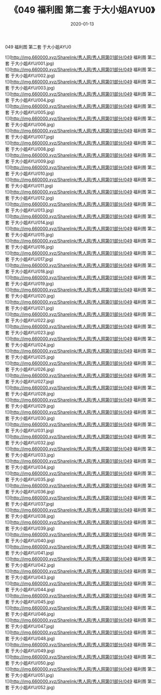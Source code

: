 ﻿---
layout: post
title:  《049 福利图 第二套 于大小姐AYU0》
date:   2020-01-13
img: http://img.660000.xyz/Sharelink/秀人网/秀人网第01部分/049 福利图 第二套 于大小姐AYU0/000.jpg
categories: [美女, 清纯, 唯美]
---

049 福利图 第二套 于大小姐AYU0

  ![](http://img.660000.xyz/Sharelink/秀人网/秀人网第01部分/049 福利图 第二套 于大小姐AYU/001.jpg) <br> ![](http://img.660000.xyz/Sharelink/秀人网/秀人网第01部分/049 福利图 第二套 于大小姐AYU/002.jpg) <br> ![](http://img.660000.xyz/Sharelink/秀人网/秀人网第01部分/049 福利图 第二套 于大小姐AYU/003.jpg) <br> ![](http://img.660000.xyz/Sharelink/秀人网/秀人网第01部分/049 福利图 第二套 于大小姐AYU/004.jpg) <br> ![](http://img.660000.xyz/Sharelink/秀人网/秀人网第01部分/049 福利图 第二套 于大小姐AYU/005.jpg) <br> ![](http://img.660000.xyz/Sharelink/秀人网/秀人网第01部分/049 福利图 第二套 于大小姐AYU/006.jpg) <br> ![](http://img.660000.xyz/Sharelink/秀人网/秀人网第01部分/049 福利图 第二套 于大小姐AYU/007.jpg) <br> ![](http://img.660000.xyz/Sharelink/秀人网/秀人网第01部分/049 福利图 第二套 于大小姐AYU/008.jpg) <br> ![](http://img.660000.xyz/Sharelink/秀人网/秀人网第01部分/049 福利图 第二套 于大小姐AYU/009.jpg) <br> ![](http://img.660000.xyz/Sharelink/秀人网/秀人网第01部分/049 福利图 第二套 于大小姐AYU/010.jpg) <br> ![](http://img.660000.xyz/Sharelink/秀人网/秀人网第01部分/049 福利图 第二套 于大小姐AYU/011.jpg) <br> ![](http://img.660000.xyz/Sharelink/秀人网/秀人网第01部分/049 福利图 第二套 于大小姐AYU/012.jpg) <br> ![](http://img.660000.xyz/Sharelink/秀人网/秀人网第01部分/049 福利图 第二套 于大小姐AYU/013.jpg) <br> ![](http://img.660000.xyz/Sharelink/秀人网/秀人网第01部分/049 福利图 第二套 于大小姐AYU/014.jpg) <br> ![](http://img.660000.xyz/Sharelink/秀人网/秀人网第01部分/049 福利图 第二套 于大小姐AYU/015.jpg) <br> ![](http://img.660000.xyz/Sharelink/秀人网/秀人网第01部分/049 福利图 第二套 于大小姐AYU/016.jpg) <br> ![](http://img.660000.xyz/Sharelink/秀人网/秀人网第01部分/049 福利图 第二套 于大小姐AYU/017.jpg) <br> ![](http://img.660000.xyz/Sharelink/秀人网/秀人网第01部分/049 福利图 第二套 于大小姐AYU/018.jpg) <br> ![](http://img.660000.xyz/Sharelink/秀人网/秀人网第01部分/049 福利图 第二套 于大小姐AYU/019.jpg) <br> ![](http://img.660000.xyz/Sharelink/秀人网/秀人网第01部分/049 福利图 第二套 于大小姐AYU/020.jpg) <br> ![](http://img.660000.xyz/Sharelink/秀人网/秀人网第01部分/049 福利图 第二套 于大小姐AYU/021.jpg) <br> ![](http://img.660000.xyz/Sharelink/秀人网/秀人网第01部分/049 福利图 第二套 于大小姐AYU/022.jpg) <br> ![](http://img.660000.xyz/Sharelink/秀人网/秀人网第01部分/049 福利图 第二套 于大小姐AYU/023.jpg) <br> ![](http://img.660000.xyz/Sharelink/秀人网/秀人网第01部分/049 福利图 第二套 于大小姐AYU/024.jpg) <br> ![](http://img.660000.xyz/Sharelink/秀人网/秀人网第01部分/049 福利图 第二套 于大小姐AYU/025.jpg) <br> ![](http://img.660000.xyz/Sharelink/秀人网/秀人网第01部分/049 福利图 第二套 于大小姐AYU/026.jpg) <br> ![](http://img.660000.xyz/Sharelink/秀人网/秀人网第01部分/049 福利图 第二套 于大小姐AYU/027.jpg) <br> ![](http://img.660000.xyz/Sharelink/秀人网/秀人网第01部分/049 福利图 第二套 于大小姐AYU/028.jpg) <br> ![](http://img.660000.xyz/Sharelink/秀人网/秀人网第01部分/049 福利图 第二套 于大小姐AYU/029.jpg) <br> ![](http://img.660000.xyz/Sharelink/秀人网/秀人网第01部分/049 福利图 第二套 于大小姐AYU/030.jpg) <br> ![](http://img.660000.xyz/Sharelink/秀人网/秀人网第01部分/049 福利图 第二套 于大小姐AYU/031.jpg) <br> ![](http://img.660000.xyz/Sharelink/秀人网/秀人网第01部分/049 福利图 第二套 于大小姐AYU/032.jpg) <br> ![](http://img.660000.xyz/Sharelink/秀人网/秀人网第01部分/049 福利图 第二套 于大小姐AYU/033.jpg) <br> ![](http://img.660000.xyz/Sharelink/秀人网/秀人网第01部分/049 福利图 第二套 于大小姐AYU/034.jpg) <br> ![](http://img.660000.xyz/Sharelink/秀人网/秀人网第01部分/049 福利图 第二套 于大小姐AYU/035.jpg) <br> ![](http://img.660000.xyz/Sharelink/秀人网/秀人网第01部分/049 福利图 第二套 于大小姐AYU/036.jpg) <br> ![](http://img.660000.xyz/Sharelink/秀人网/秀人网第01部分/049 福利图 第二套 于大小姐AYU/037.jpg) <br> ![](http://img.660000.xyz/Sharelink/秀人网/秀人网第01部分/049 福利图 第二套 于大小姐AYU/038.jpg) <br> ![](http://img.660000.xyz/Sharelink/秀人网/秀人网第01部分/049 福利图 第二套 于大小姐AYU/039.jpg) <br> ![](http://img.660000.xyz/Sharelink/秀人网/秀人网第01部分/049 福利图 第二套 于大小姐AYU/040.jpg) <br> ![](http://img.660000.xyz/Sharelink/秀人网/秀人网第01部分/049 福利图 第二套 于大小姐AYU/041.jpg) <br> ![](http://img.660000.xyz/Sharelink/秀人网/秀人网第01部分/049 福利图 第二套 于大小姐AYU/042.jpg) <br> ![](http://img.660000.xyz/Sharelink/秀人网/秀人网第01部分/049 福利图 第二套 于大小姐AYU/043.jpg) <br> ![](http://img.660000.xyz/Sharelink/秀人网/秀人网第01部分/049 福利图 第二套 于大小姐AYU/044.jpg) <br> ![](http://img.660000.xyz/Sharelink/秀人网/秀人网第01部分/049 福利图 第二套 于大小姐AYU/045.jpg) <br> ![](http://img.660000.xyz/Sharelink/秀人网/秀人网第01部分/049 福利图 第二套 于大小姐AYU/046.jpg) <br> ![](http://img.660000.xyz/Sharelink/秀人网/秀人网第01部分/049 福利图 第二套 于大小姐AYU/047.jpg) <br> ![](http://img.660000.xyz/Sharelink/秀人网/秀人网第01部分/049 福利图 第二套 于大小姐AYU/048.jpg) <br> ![](http://img.660000.xyz/Sharelink/秀人网/秀人网第01部分/049 福利图 第二套 于大小姐AYU/049.jpg) <br> ![](http://img.660000.xyz/Sharelink/秀人网/秀人网第01部分/049 福利图 第二套 于大小姐AYU/050.jpg) <br> ![](http://img.660000.xyz/Sharelink/秀人网/秀人网第01部分/049 福利图 第二套 于大小姐AYU/051.jpg) <br> ![](http://img.660000.xyz/Sharelink/秀人网/秀人网第01部分/049 福利图 第二套 于大小姐AYU/052.jpg) <br>